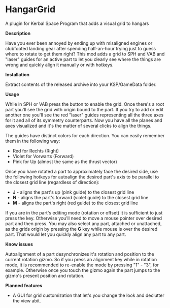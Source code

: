 # HangarGrid
A plugin for Kerbal Space Program that adds a visual grid to hangars

**Description**

Have you ever been annoyed by ending up with misaligned engines or clubfooted landing gear after spending half-an-hour
trying just to guess where to rotate to get them right?
This mod adds a grid to SPH and VAB and "laser" guides for an active part to let you clearly see where the things are wrong and  quickly align it manually or with hotkeys.

**Installation**

Extract contents of the released archive into your KSP/GameData folder.

**Usage**

While in SPH or VAB press the button to enable the grid. Once there's a root part you'll see the grid with origin bound to the part.
If you try to add or edit another one you'll see the red "laser" guides representing all the three axes for it and all of its symmetry counterparts. Now you have all the planes and axes visualized and it's the matter of several clicks to align the things.

The guides have distinct colors for each direction. You can easily remember them in the following way:
* Red for Rechts (Right)
* Violet for Vorwarts (Forward)
* Pink for Up (almost the same as the thrust vector)

Once you have rotated a part to approximately face the desired side, use the following hotkeys for autoalign the desired part's axis to be parallel to the closest grid line (regardless of direction):
* **J** - aligns the part's up (pink guide) to the closest grid line
* **N** - aligns the part's forward (violet guide) to the closest grid line
* **M** - aligns the part's right (red guide) to the closest grid line

If you are in the part's editing mode (rotation or offset) it is sufficient to just press the key. Otherwise you'll need to move a mouse pointer over desired part and then press.
You may also select any part, attached or unattached, as the grids origin by pressing the **G** key while mouse is over the desired part. That would let you quickly align any part to any part.

**Know issues**

Autoalignment of a part desynchronizes it's rotation and position to the current rotation gizmo. So if you press an alignment key while in rotation mode, it is recommended to re-enable the mode by pressing "1" - "3", for example. Otherwise once you touch the gizmo again the part jumps to the gizmo's present position and rotation.

**Planned features**

* A GUI for grid customization that let's you change the look and declutter the view abit.

